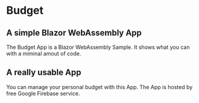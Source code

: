 # Budget

## A simple Blazor WebAssembly App
The Budget App is a Blazor WebAssembly Sample.
It shows what you can with a miminal amout of code.

## A really usable App
You can manage your personal budget with this App.
The App is hosted by free Google Firebase service.